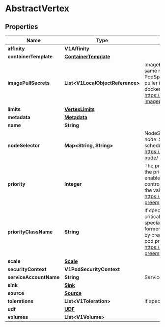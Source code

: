 

# AbstractVertex


## Properties

Name | Type | Description | Notes
------------ | ------------- | ------------- | -------------
**affinity** | **V1Affinity** |  |  [optional]
**containerTemplate** | [**ContainerTemplate**](ContainerTemplate.md) |  |  [optional]
**imagePullSecrets** | **List&lt;V1LocalObjectReference&gt;** | ImagePullSecrets is an optional list of references to secrets in the same namespace to use for pulling any of the images used by this PodSpec. If specified, these secrets will be passed to individual puller implementations for them to use. For example, in the case of docker, only DockerConfig type secrets are honored. More info: https://kubernetes.io/docs/concepts/containers/images#specifying-imagepullsecrets-on-a-pod |  [optional]
**limits** | [**VertexLimits**](VertexLimits.md) |  |  [optional]
**metadata** | [**Metadata**](Metadata.md) |  |  [optional]
**name** | **String** |  | 
**nodeSelector** | **Map&lt;String, String&gt;** | NodeSelector is a selector which must be true for the pod to fit on a node. Selector which must match a node&#39;s labels for the pod to be scheduled on that node. More info: https://kubernetes.io/docs/concepts/configuration/assign-pod-node/ |  [optional]
**priority** | **Integer** | The priority value. Various system components use this field to find the priority of the Redis pod. When Priority Admission Controller is enabled, it prevents users from setting this field. The admission controller populates this field from PriorityClassName. The higher the value, the higher the priority. More info: https://kubernetes.io/docs/concepts/configuration/pod-priority-preemption/ |  [optional]
**priorityClassName** | **String** | If specified, indicates the Redis pod&#39;s priority. \&quot;system-node-critical\&quot; and \&quot;system-cluster-critical\&quot; are two special keywords which indicate the highest priorities with the former being the highest priority. Any other name must be defined by creating a PriorityClass object with that name. If not specified, the pod priority will be default or zero if there is no default. More info: https://kubernetes.io/docs/concepts/configuration/pod-priority-preemption/ |  [optional]
**scale** | [**Scale**](Scale.md) |  |  [optional]
**securityContext** | **V1PodSecurityContext** |  |  [optional]
**serviceAccountName** | **String** | ServiceAccountName to apply to the StatefulSet |  [optional]
**sink** | [**Sink**](Sink.md) |  |  [optional]
**source** | [**Source**](Source.md) |  |  [optional]
**tolerations** | **List&lt;V1Toleration&gt;** | If specified, the pod&#39;s tolerations. |  [optional]
**udf** | [**UDF**](UDF.md) |  |  [optional]
**volumes** | **List&lt;V1Volume&gt;** |  |  [optional]




